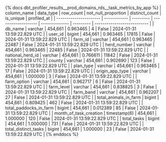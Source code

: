 {% docs dbt_profiler_results__prod_domains_rds__task_metrics_by_app  %}
| column_name            | data_type    | row_count | not_null_proportion | distinct_count | is_unique | profiled_at                 |
| ---------------------- | ------------ | --------- | ------------------- | -------------- | --------- | --------------------------- |
| db_name                | varchar      |   454,661 |            0.963465 |              4 |     False | 2024-01-31 13:59:22.829 UTC |
| user_id                | bigint       |   454,661 |            0.963465 |          17815 |     False | 2024-01-31 13:59:22.829 UTC |
| farm_id                | varchar      |   454,661 |            0.963465 |          22487 |     False | 2024-01-31 13:59:22.829 UTC |
| herd_number            | varchar      |   454,661 |            0.963465 |          22485 |     False | 2024-01-31 13:59:22.829 UTC |
| national_herd_id       | varchar      |   454,661 |            0.766611 |          11842 |     False | 2024-01-31 13:59:22.829 UTC |
| county                 | varchar      |   454,661 |            0.902690 |            123 |     False | 2024-01-31 13:59:22.829 UTC |
| plan_type              | varchar      |   454,661 |            0.963465 |             17 |     False | 2024-01-31 13:59:22.829 UTC |
| origin_app_type        | varchar      |   454,661 |            1.000000 |              3 |     False | 2024-01-31 13:59:22.829 UTC |
| farm_option            | varchar      |   454,661 |            0.962717 |              6 |     False | 2024-01-31 13:59:22.829 UTC |
| farm_level             | varchar      |   454,661 |            0.838825 |              3 |     False | 2024-01-31 13:59:22.829 UTC |
| farm_band              | varchar      |   454,661 |            0.962207 |             27 |     False | 2024-01-31 13:59:22.829 UTC |
| total_animals_in_farm  | bigint       |   454,661 |            0.809425 |            462 |     False | 2024-01-31 13:59:22.829 UTC |
| total_paddocks_in_farm | bigint       |   454,661 |            0.012389 |             85 |     False | 2024-01-31 13:59:22.829 UTC |
| month_of_task_creation | timestamp(6) |   454,661 |            1.000000 |            120 |     False | 2024-01-31 13:59:22.829 UTC |
| total_tasks            | bigint       |   454,661 |            1.000000 |            731 |     False | 2024-01-31 13:59:22.829 UTC |
| total_distinct_tasks   | bigint       |   454,661 |            1.000000 |             23 |     False | 2024-01-31 13:59:22.829 UTC |
{% enddocs %}
